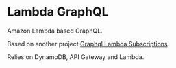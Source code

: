 # Lambda GraphQL

Amazon Lambda based GraphQL.

Based on another project [Graphql Lambda Subscriptions](https://github.com/reconbot/graphql-lambda-subscriptions).

Relies on DynamoDB, API Gateway and Lambda.
